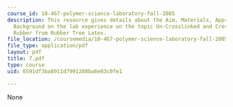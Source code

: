 ```yaml
---
course_id: 10-467-polymer-science-laboratory-fall-2005
description: This resource gives details about the Aim, Materials, Appratus and Brief
  Background on the lab experience on the topic Un-Crosslinked and Crosslinked Natural
  Rubber from Rubber Tree Latex.
file_location: /coursemedia/10-467-polymer-science-laboratory-fall-2005/6591df3ba8911d7991288ba6e03c0fe1_7.pdf
file_type: application/pdf
layout: pdf
title: 7.pdf
type: course
uid: 6591df3ba8911d7991288ba6e03c0fe1

---
```

None